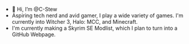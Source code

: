 - 👋 Hi, I’m @C-Stew
- Aspiring tech nerd and avid gamer, I play a wide variety of games. I'm currently into Witcher 3, Halo: MCC, and Minecraft.
- I'm currently making a Skyrim SE Modlist, which I plan to turn into a GitHub Webpage.

<!---
C-Stew/C-Stew is a ✨ special ✨ repository because its `README.md` (this file) appears on your GitHub profile.
You can click the Preview link to take a look at your changes.
--->
